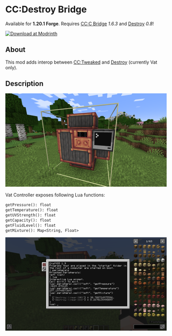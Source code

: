 # CC:Destroy Bridge

Available for **1.20.1 Forge**.
Requires [CC:C Bridge](https://github.com/tweaked-programs/cccbridge) *1.6.3* and [Destroy](https://github.com/petrolpark/Destroy/) *0.8*!

[![Download at Modrinth](https://img.shields.io/modrinth/dt/7ZVzo8Of?logo=modrinth)](https://modrinth.com/mod/ccdbridge)

  
About
-----
This mod adds interop between [CC:Tweaked](https://github.com/cc-tweaked/cc-tweaked) and [Destroy](https://github.com/petrolpark/Destroy/) (currently Vat only).

Description
-----------
![vat_with_computer.png](https://github.com/Penta0308/ccdbridge/blob/main/docs/vat_with_computer.png "vat_with_computer.png")


Vat Controller exposes following Lua functions:
```
getPressure(): float
getTemperature(): float
getUVStrength(): float
getCapacity(): float
getFluidLevel(): float
getMixture(): Map<String, Float>
```

![screen_with_periph.png](https://github.com/Penta0308/ccdbridge/blob/main/docs/screen_with_periph.png "screen_with_periph.png")
